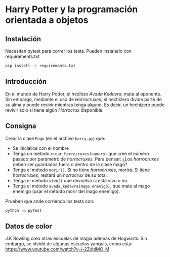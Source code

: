 # Harry Potter y la programación orientada a objetos

## Instalación

Necesitan pytest para correr los tests. Pueden instalarlo con requirements.txt

```bash
pip install -r requirements.txt
```

## Introducción

En el mundo de Harry Potter, el hechizo *Avada Kedavra*, mata al oponente. Sin embargo, mediante el uso de *Horrocruxes*, el hechizero divide parte de su alma y puede revivir mientras tenga alguno. Es decir, un hechizero puede revivir solo si tiene algún *Horrocrux* disponible.

## Consigna

Crear la clase `Mago` (en el archivo `harry.py`) que:

- Se inicialice con el nombre
- Tenga un método `crear_horrocruxes(numero)` que cree el número pasado por parámetro de *horrocruxes*. Para pensar: ¿Los *horrocruxes* deben ser guardados fuera o dentro de la clase mago?
- Tenga el método `morir()`. Si no tiene *horrocruxes*, morirá. Si tiene *horrocruxes*, restará un *horrocrux* de su total.
- Tenga el método `vivo()` que devuelva si está vivo o no.
- Tenga el método `avada_kedavra(mago enemigo)`, que mate al mago enemigo (usar el método morir del mago enemigo).

Prueben que ande corriendo los tests con:

```bash
python -m pytest
```

## Datos de color

J.K Rowling creó otras escuelas de magia además de Hogwarts. Sin embargo, se olvidó de algunas escuelas yanquis, como esta: https://www.youtube.com/watch?v=j-2ZxldMO-M.